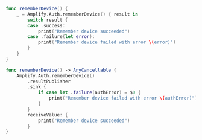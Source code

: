 <amplify-block-switcher>

<amplify-block name="Listener (iOS 11+)">

```swift
func rememberDevice() {
    _ = Amplify.Auth.rememberDevice() { result in
        switch result {
        case .success:
            print("Remember device succeeded")
        case .failure(let error):
            print("Remember device failed with error \(error)")
        }
    }
}
```

</amplify-block>

<amplify-block name="Combine (iOS 13+)">

```swift
func rememberDevice() -> AnyCancellable {
    Amplify.Auth.rememberDevice()
        .resultPublisher
        .sink {
            if case let .failure(authError) = $0 {
                print("Remember device failed with error \(authError)")
            }
        }
        receiveValue: {
            print("Remember device succeeded")
        }
}
```

</amplify-block>

</amplify-block-switcher>
